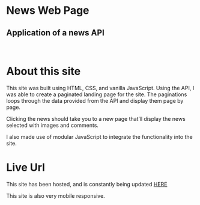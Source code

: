 # News Web Page
## Application of a news API

<br>

# About this site
This site was built using HTML, CSS, and vanilla JavaScript. Using the API, I was able to create a paginated landing page for the site. The paginations loops through the data provided from the API and display them page by page.

Clicking the news should take you to a new page that’ll display the news selected with images and comments.

I also made use of modular JavaScript to integrate the functionality into the site.

# Live Url
This site has been hosted, and is constantly being updated <a href="ileri-first-stage.netlify.app">HERE</a>

This site is also very mobile responsive.